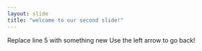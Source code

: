 ```yaml
---
layout: slide
title: "welcome to our second slide!"
---
```

Replace line 5 with something new
Use the left arrow to go back!
